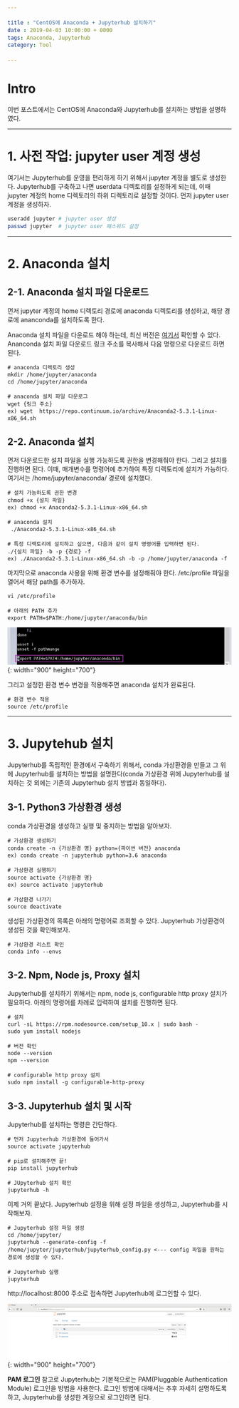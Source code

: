 ```yaml
---

title : "CentOS에 Anaconda + Jupyterhub 설치하기"
date : 2019-04-03 10:00:00 + 0000
tags: Anaconda, Jupyterhub
category: Tool

---
```


# Intro
이번 포스트에서는 CentOS에 Anaconda와 Jupyterhub를 설치하는 방법을 설명하였다.

***

# 1. 사전 작업: jupyter user 계정 생성
여기서는 Jupyterhub를 운영을 편리하게 하기 위해서 jupyter 계정을 별도로 생성한다. Jupyterhub를 구축하고 나면 userdata 디렉토리를 설정하게 되는데, 이때 jupyter 계정의 home 디렉토리의 하위 디렉토리로 설정할 것이다. 먼저 jupyter user 계정을 생성하자.

```bash
useradd jupyter # jupyter user 생성
passwd jupyter  # jupyter user 패스워드 설정
```

***

# 2. Anaconda 설치

## 2-1. Anaconda 설치 파일 다운로드

먼저 jupyter 계정의 home 디렉토리 경로에 anaconda 디렉토리를 생성하고, 해당 경로에 ananconda를 설치하도록 한다.

Anaconda 설치 파일을 다운로드 해야 하는데, 최신 버전은 [여기서](https://repo.continuum.io/archive/) 확인할 수 있다. Ananconda 설치 파일 다운로드 링크 주소를 복사해서 다음 명령으로 다운로드 하면 된다.

```
# anaconda 디렉토리 생성
mkdir /home/jupyter/anaconda
cd /home/jupyter/anaconda

# anaconda 설치 파일 다운로그
wget {링크 주소}
ex) wget  https://repo.continuum.io/archive/Anaconda2-5.3.1-Linux-x86_64.sh
```

## 2-2. Anaconda 설치

먼저 다운로드한 설치 파일을 실행 가능하도록 권한을 변경해줘야 한다. 그리고 설치를 진행하면 된다. 이때, 매개변수를 명령어에 추가하여 특정 디렉토리에 설치가 가능하다. 여기서는 /home/jupyter/anaconda/ 경로에 설치했다.

```
# 설치 가능하도록 권한 변경
chmod +x {설치 파일}
ex) chmod +x Anaconda2-5.3.1-Linux-x86_64.sh

# anaconda 설치
 ./Anaconda2-5.3.1-Linux-x86_64.sh

# 특정 디렉토리에 설치하고 싶으면, 다음과 같이 설치 명령어를 입력하면 된다.
./{설치 파일} -b -p {경로} -f
ex) ./Anaconda2-5.3.1-Linux-x86_64.sh -b -p /home/jupyter/anaconda -f
```

마지막으로 anaconda 사용을 위해 환경 변수를 설정해줘야 한다. /etc/profile 파일을 열어서 해당 path를 추가하자.

```
vi /etc/profile

# 아래의 PATH 추가
export PATH=$PATH:/home/jupyter/anaconda/bin
```

![JupyterSeries1-(1)](/assets/images/2019-04-13-JupyterSeries1/1.png){: width="900" height="700"}

그리고 설정한 환경 변수 변경을 적용해주면 anaconda 설치가 완료된다.

```
# 환경 변수 적용
source /etc/profile
```

***

# 3. Jupytehub 설치
Jupyterhub를 독립적인 환경에서 구축하기 위해서, conda 가상환경을 만들고 그 위에 Jupyterhub를 설치하는 방법을 설명한다(conda 가상환경 위에 Jupyterhub를 설치하는 것 외에는 기존의 Jupyterhub 설치 방법과 동일하다).

## 3-1. Python3 가상환경 생성
conda 가상환경을 생성하고 실행 및 중지하는 방법을 알아보자.

```
# 가상환경 생성하기
conda create -n {가상환경 명} python={파이썬 버전} anaconda
ex) conda create -n jupyterhub python=3.6 anaconda

# 가상환경 실행하기
source activate {가상환경 명}
ex) source activate jupyterhub

# 가상환경 나가기
source deactivate
```

생성된 가상환경의 목록은 아래의 명령어로 조회할 수 있다. Jupyterhub 가상환경이 생성된 것을 확인해보자.

```
# 가상환경 리스트 확인
conda info --envs
```

## 3-2. Npm, Node js, Proxy 설치
Jupyterhub를 설치하기 위해서는 npm, node js, configurable http proxy 설치가 필요하다.
아래의 명령어를 차례로 입력하여 설치를 진행하면 된다.

```
# 설치
curl -sL https://rpm.nodesource.com/setup_10.x | sudo bash -
sudo yum install nodejs

# 버전 확인
node --version
npm --version

# configurable http proxy 설치
sudo npm install -g configurable-http-proxy
```

## 3-3. Jupyterhub 설치 및 시작
Jupyterhub를 설치하는 명령은 간단하다.

```
# 먼저 Jupyterhub 가상환경에 들어가서
source activate jupyterhub

# pip로 설치해주면 끝!
pip install jupyterhub

# JUpyterhub 설치 확인
jupyterhub -h
```

이제 거의 끝났다. Jupyterhub 설정을 위해 설정 파일을 생성하고, Jupyterhub를 시작해보자.

```
# Jupyterhub 설정 파일 생성
cd /home/jupyter/
jupyterhub --generate-config -f /home/jupyter/jupyterhub/jupyterhub_config.py <--- config 파일을 원하는 경로에 생성할 수 있다.

# Jupyterhub 실행
jupyterhub
```

http://localhost:8000 주소로 접속하면 Jupyterhub에 로그인할 수 있다.

![JupyterSeries1-(2)](/assets/images/2019-04-13-JupyterSeries1/2.png){: width="900" height="700"}

**PAM 로그인**
참고로 Jupyterhub는 기본적으로는 PAM(Pluggable Authentication Module) 로그인을 방법을 사용한다. 로그인 방법에 대해서는 추후 자세히 설명하도록 하고, Jupyterhub를 생성한 계정으로 로그인하면 된다.
